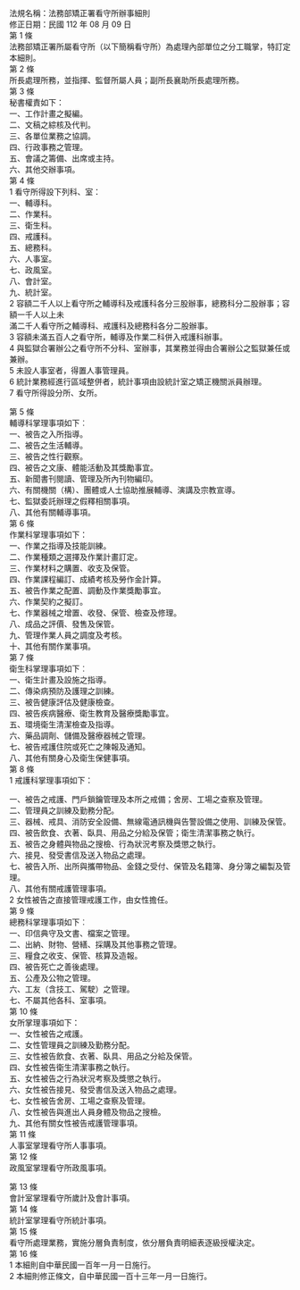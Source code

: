 法規名稱：法務部矯正署看守所辦事細則  
修正日期：民國 112 年 08 月 09 日  
第 1 條  
法務部矯正署所屬看守所（以下簡稱看守所）為處理內部單位之分工職掌，特訂定本細則。  
第 2 條  
所長處理所務，並指揮、監督所屬人員；副所長襄助所長處理所務。  
第 3 條  
秘書權責如下：  
一、工作計畫之擬編。  
二、文稿之綜核及代判。  
三、各單位業務之協調。  
四、行政事務之管理。  
五、會議之籌備、出席或主持。  
六、其他交辦事項。  
第 4 條  
1 看守所得設下列科、室：  
一、輔導科。  
二、作業科。  
三、衛生科。  
四、戒護科。  
五、總務科。  
六、人事室。  
七、政風室。  
八、會計室。  
九、統計室。  
2 容額二千人以上看守所之輔導科及戒護科各分三股辦事，總務科分二股辦事；容額一千人以上未  
滿二千人看守所之輔導科、戒護科及總務科各分二股辦事。  
3 容額未滿五百人之看守所，輔導及作業二科併入戒護科辦事。  
4 與監獄合署辦公之看守所不分科、室辦事，其業務並得由合署辦公之監獄兼任或兼辦。  
5 未設人事室者，得置人事管理員。  
6 統計業務經進行區域整併者，統計事項由設統計室之矯正機關派員辦理。  
7 看守所得設分所、女所。  


第 5 條  
輔導科掌理事項如下︰  
一、被告之入所指導。  
二、被告之生活輔導。  
三、被告之性行觀察。  
四、被告之文康、體能活動及其獎勵事宜。  
五、新聞書刊閱讀、管理及所內刊物編印。  
六、有關機關（構）、團體或人士協助推展輔導、演講及宗教宣導。  
七、監獄委託辦理之假釋相關事項。  
八、其他有關輔導事項。  
第 6 條  
作業科掌理事項如下：  
一、作業之指導及技能訓練。  
二、作業種類之選擇及作業計畫訂定。  
三、作業材料之購置、收支及保管。  
四、作業課程編訂、成績考核及勞作金計算。  
五、被告作業之配置、調動及作業獎勵事宜。  
六、作業契約之擬訂。  
七、作業器械之增置、收發、保管、檢查及修理。  
八、成品之評價、發售及保管。  
九、管理作業人員之調度及考核。  
十、其他有關作業事項。  
第 7 條  
衛生科掌理事項如下︰  
一、衛生計畫及設施之指導。  
二、傳染病預防及護理之訓練。  
三、被告健康評估及健康檢查。  
四、被告疾病醫療、衛生教育及醫療獎勵事宜。  
五、環境衛生清潔檢查及指導。  
六、藥品調劑、儲備及醫療器械之管理。  
七、被告戒護住院或死亡之陳報及通知。  
八、其他有關身心及衛生保健事項。  
第 8 條  
1 戒護科掌理事項如下：  


一、被告之戒護、門戶鎖鑰管理及本所之戒備；舍房、工場之查察及管理。  
二、管理員之訓練及勤務分配。  
三、器械、戒具、消防安全設備、無線電通訊機與告警設備之使用、訓練及保管。  
四、被告飲食、衣著、臥具、用品之分給及保管；衛生清潔事務之執行。  
五、被告之身體與物品之搜檢、行為狀況考察及獎懲之執行。  
六、接見、發受書信及送入物品之處理。  
七、被告入所、出所與攜帶物品、金錢之受付、保管及名籍簿、身分簿之編製及管理。  
八、其他有關戒護管理事項。  
2 女性被告之直接管理戒護工作，由女性擔任。  
第 9 條  
總務科掌理事項如下︰  
一、印信典守及文書、檔案之管理。  
二、出納、財物、營繕、採購及其他事務之管理。  
三、糧食之收支、保管、核算及造報。  
四、被告死亡之善後處理。  
五、公產及公物之管理。  
六、工友（含技工、駕駛）之管理。  
七、不屬其他各科、室事項。  
第 10 條  
女所掌理事項如下：  
一、女性被告之戒護。  
二、女性管理員之訓練及勤務分配。  
三、女性被告飲食、衣著、臥具、用品之分給及保管。  
四、女性被告衛生清潔事務之執行。  
五、女性被告之行為狀況考察及獎懲之執行。  
六、女性被告接見、發受書信及送入物品之處理。  
七、女性被告舍房、工場之查察及管理。  
八、女性被告與進出人員身體及物品之搜檢。  
九、其他有關女性被告戒護管理事項。  
第 11 條  
人事室掌理看守所人事事項。  
第 12 條  
政風室掌理看守所政風事項。  


第 13 條  
會計室掌理看守所歲計及會計事項。  
第 14 條  
統計室掌理看守所統計事項。  
第 15 條  
看守所處理業務，實施分層負責制度，依分層負責明細表逐級授權決定。  
第 16 條  
1 本細則自中華民國一百年一月一日施行。  
2 本細則修正條文，自中華民國一百十三年一月一日施行。  


